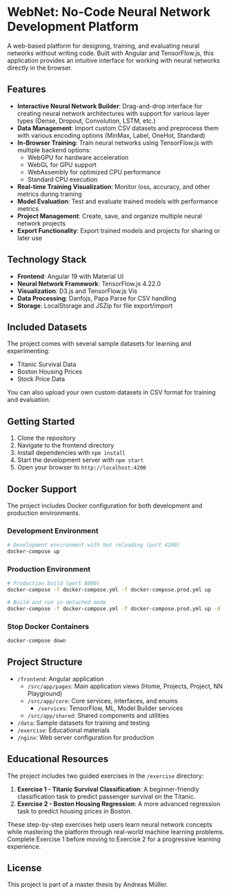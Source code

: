 # WebNet: No-Code Neural Network Development Platform

A web-based platform for designing, training, and evaluating neural networks without writing code. Built with Angular and TensorFlow.js, this application provides an intuitive interface for working with neural networks directly in the browser.

## Features

- **Interactive Neural Network Builder**: Drag-and-drop interface for creating neural network architectures with support for various layer types (Dense, Dropout, Convolution, LSTM, etc.)
- **Data Management**: Import custom CSV datasets and preprocess them with various encoding options (MinMax, Label, OneHot, Standard)
- **In-Browser Training**: Train neural networks using TensorFlow.js with multiple backend options:
  - WebGPU for hardware acceleration
  - WebGL for GPU support
  - WebAssembly for optimized CPU performance
  - Standard CPU execution
- **Real-time Training Visualization**: Monitor loss, accuracy, and other metrics during training
- **Model Evaluation**: Test and evaluate trained models with performance metrics
- **Project Management**: Create, save, and organize multiple neural network projects
- **Export Functionality**: Export trained models and projects for sharing or later use

## Technology Stack

- **Frontend**: Angular 19 with Material UI
- **Neural Network Framework**: TensorFlow.js 4.22.0
- **Visualization**: D3.js and TensorFlow.js Vis
- **Data Processing**: Danfojs, Papa Parse for CSV handling
- **Storage**: LocalStorage and JSZip for file export/import

## Included Datasets

The project comes with several sample datasets for learning and experimenting:
- Titanic Survival Data
- Boston Housing Prices
- Stock Price Data

You can also upload your own custom datasets in CSV format for training and evaluation.

## Getting Started

1. Clone the repository
2. Navigate to the frontend directory
3. Install dependencies with `npm install`
4. Start the development server with `npm start`
5. Open your browser to `http://localhost:4200`

## Docker Support

The project includes Docker configuration for both development and production environments.

### Development Environment

```bash
# Development environment with hot reloading (port 4200)
docker-compose up
```

### Production Environment

```bash
# Production build (port 8080)
docker-compose -f docker-compose.yml -f docker-compose.prod.yml up

# Build and run in detached mode
docker-compose -f docker-compose.yml -f docker-compose.prod.yml up -d
```

### Stop Docker Containers

```bash
docker-compose down
```

## Project Structure

- `/frontend`: Angular application
  - `/src/app/pages`: Main application views (Home, Projects, Project, NN Playground)
  - `/src/app/core`: Core services, interfaces, and enums
    - `/services`: TensorFlow, ML, Model Builder services
  - `/src/app/shared`: Shared components and utilities
- `/data`: Sample datasets for training and testing
- `/exercise`: Educational materials
- `/nginx`: Web server configuration for production

## Educational Resources

The project includes two guided exercises in the `/exercise` directory:

1. **Exercise 1 - Titanic Survival Classification**: A beginner-friendly classification task to predict passenger survival on the Titanic.
2. **Exercise 2 - Boston Housing Regression**: A more advanced regression task to predict housing prices in Boston.

These step-by-step exercises help users learn neural network concepts while mastering the platform through real-world machine learning problems. Complete Exercise 1 before moving to Exercise 2 for a progressive learning experience.

## License

This project is part of a master thesis by Andreas Müller.
